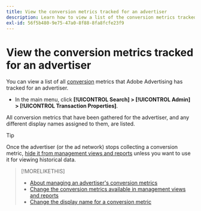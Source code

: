 ```yaml
---
title: View the conversion metrics tracked for an advertiser
description: Learn how to view a list of the conversion metrics tracked for an advertiser.
exl-id: 56f5b480-9e75-47a0-8f88-8fa8fcfe23f9
---
```

# View the conversion metrics tracked for an advertiser

You can view a list of all [conversion](/help/search-social-commerce/glossary.md#c-d) metrics that Adobe Advertising has tracked for an advertiser.

* In the main menu, click **[!UICONTROL Search] > [!UICONTROL Admin] > [!UICONTROL Transaction Properties]**.

All conversion metrics that have been gathered for the advertiser, and any different display names assigned to them, are listed.

>[!TIP]
>
>Once the advertiser (or the ad network) stops collecting a conversion metric, [hide it from management views and reports](conversion-metric-edit-available.md) unless you want to use it for viewing historical data.

>[!MORELIKETHIS]
>
>* [About managing an advertiser's conversion metrics](conversion-metric-about.md)
>* [Change the conversion metrics available in management views and reports](conversion-metric-edit-available.md)
>* [Change the display name for a conversion metric](conversion-metric-edit-display-name.md)
